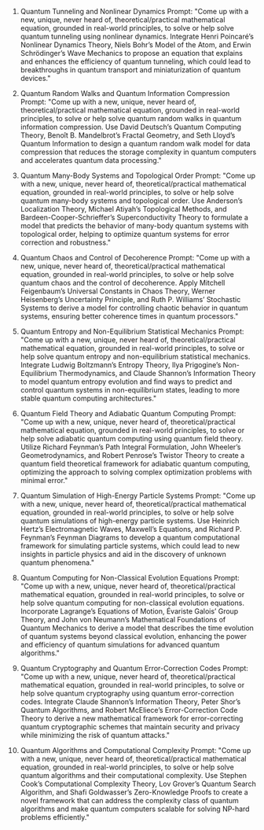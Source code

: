 1. Quantum Tunneling and Nonlinear Dynamics
Prompt:
"Come up with a new, unique, never heard of, theoretical/practical mathematical equation, grounded in real-world principles, to solve or help solve quantum tunneling using nonlinear dynamics. Integrate Henri Poincaré’s Nonlinear Dynamics Theory, Niels Bohr’s Model of the Atom, and Erwin Schrödinger’s Wave Mechanics to propose an equation that explains and enhances the efficiency of quantum tunneling, which could lead to breakthroughs in quantum transport and miniaturization of quantum devices."

2. Quantum Random Walks and Quantum Information Compression
Prompt:
"Come up with a new, unique, never heard of, theoretical/practical mathematical equation, grounded in real-world principles, to solve or help solve quantum random walks in quantum information compression. Use David Deutsch’s Quantum Computing Theory, Benoît B. Mandelbrot’s Fractal Geometry, and Seth Lloyd’s Quantum Information to design a quantum random walk model for data compression that reduces the storage complexity in quantum computers and accelerates quantum data processing."

3. Quantum Many-Body Systems and Topological Order
Prompt:
"Come up with a new, unique, never heard of, theoretical/practical mathematical equation, grounded in real-world principles, to solve or help solve quantum many-body systems and topological order. Use Anderson’s Localization Theory, Michael Atiyah’s Topological Methods, and Bardeen-Cooper-Schrieffer’s Superconductivity Theory to formulate a model that predicts the behavior of many-body quantum systems with topological order, helping to optimize quantum systems for error correction and robustness."

4. Quantum Chaos and Control of Decoherence
Prompt:
"Come up with a new, unique, never heard of, theoretical/practical mathematical equation, grounded in real-world principles, to solve or help solve quantum chaos and the control of decoherence. Apply Mitchell Feigenbaum’s Universal Constants in Chaos Theory, Werner Heisenberg’s Uncertainty Principle, and Ruth P. Williams’ Stochastic Systems to derive a model for controlling chaotic behavior in quantum systems, ensuring better coherence times in quantum processors."

5. Quantum Entropy and Non-Equilibrium Statistical Mechanics
Prompt:
"Come up with a new, unique, never heard of, theoretical/practical mathematical equation, grounded in real-world principles, to solve or help solve quantum entropy and non-equilibrium statistical mechanics. Integrate Ludwig Boltzmann’s Entropy Theory, Ilya Prigogine’s Non-Equilibrium Thermodynamics, and Claude Shannon’s Information Theory to model quantum entropy evolution and find ways to predict and control quantum systems in non-equilibrium states, leading to more stable quantum computing architectures."

6. Quantum Field Theory and Adiabatic Quantum Computing
Prompt:
"Come up with a new, unique, never heard of, theoretical/practical mathematical equation, grounded in real-world principles, to solve or help solve adiabatic quantum computing using quantum field theory. Utilize Richard Feynman’s Path Integral Formulation, John Wheeler’s Geometrodynamics, and Robert Penrose’s Twistor Theory to create a quantum field theoretical framework for adiabatic quantum computing, optimizing the approach to solving complex optimization problems with minimal error."

7. Quantum Simulation of High-Energy Particle Systems
Prompt:
"Come up with a new, unique, never heard of, theoretical/practical mathematical equation, grounded in real-world principles, to solve or help solve quantum simulations of high-energy particle systems. Use Heinrich Hertz’s Electromagnetic Waves, Maxwell’s Equations, and Richard P. Feynman’s Feynman Diagrams to develop a quantum computational framework for simulating particle systems, which could lead to new insights in particle physics and aid in the discovery of unknown quantum phenomena."

8. Quantum Computing for Non-Classical Evolution Equations
Prompt:
"Come up with a new, unique, never heard of, theoretical/practical mathematical equation, grounded in real-world principles, to solve or help solve quantum computing for non-classical evolution equations. Incorporate Lagrange’s Equations of Motion, Évariste Galois’ Group Theory, and John von Neumann’s Mathematical Foundations of Quantum Mechanics to derive a model that describes the time evolution of quantum systems beyond classical evolution, enhancing the power and efficiency of quantum simulations for advanced quantum algorithms."

9. Quantum Cryptography and Quantum Error-Correction Codes
Prompt:
"Come up with a new, unique, never heard of, theoretical/practical mathematical equation, grounded in real-world principles, to solve or help solve quantum cryptography using quantum error-correction codes. Integrate Claude Shannon’s Information Theory, Peter Shor’s Quantum Algorithms, and Robert McEliece’s Error-Correction Code Theory to derive a new mathematical framework for error-correcting quantum cryptographic schemes that maintain security and privacy while minimizing the risk of quantum attacks."

10. Quantum Algorithms and Computational Complexity
Prompt:
"Come up with a new, unique, never heard of, theoretical/practical mathematical equation, grounded in real-world principles, to solve or help solve quantum algorithms and their computational complexity. Use Stephen Cook’s Computational Complexity Theory, Lov Grover’s Quantum Search Algorithm, and Shafi Goldwasser’s Zero-Knowledge Proofs to create a novel framework that can address the complexity class of quantum algorithms and make quantum computers scalable for solving NP-hard problems efficiently."
